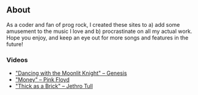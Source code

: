 ## About

As a coder and fan of prog rock, I created these sites to a) add some amusement to the music I love and b) procrastinate on all my actual work. Hope you enjoy, and keep an eye out for more songs and features in the future!

### Videos

- ["Dancing with the Moonlit Knight" – Genesis](http://carolineho.me/DancingWithTheMoonlitKnight)
- ["Money" – Pink Floyd](http://carolineho.me/Money)
- ["Thick as a Brick" – Jethro Tull](http://carolineho.me/ThickAsABrick)

